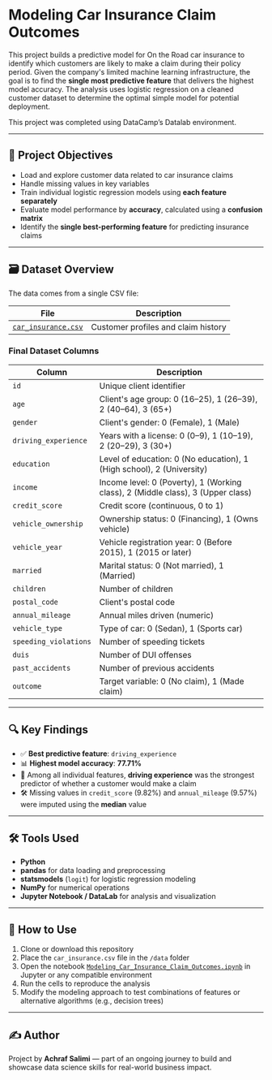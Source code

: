 # Modeling Car Insurance Claim Outcomes

This project builds a predictive model for On the Road car insurance to identify which customers are likely to make a claim during their policy period. Given the company's limited machine learning infrastructure, the goal is to find the **single most predictive feature** that delivers the highest model accuracy. The analysis uses logistic regression on a cleaned customer dataset to determine the optimal simple model for potential deployment.

This project was completed using DataCamp’s Datalab environment.

---

## 🎯 Project Objectives

- Load and explore customer data related to car insurance claims
- Handle missing values in key variables
- Train individual logistic regression models using **each feature separately**
- Evaluate model performance by **accuracy**, calculated using a **confusion matrix**
- Identify the **single best-performing feature** for predicting insurance claims

---

## 🗃️ Dataset Overview

The data comes from a single CSV file:

| File                                | Description                                   |
|-------------------------------------|-----------------------------------------------|
| [`car_insurance.csv`](./data/car_insurance.csv) | Customer profiles and claim history |

### Final Dataset Columns

| Column                 | Description                                                                 |
|------------------------|-----------------------------------------------------------------------------|
| `id`                   | Unique client identifier                                                    |
| `age`                  | Client's age group: 0 (16–25), 1 (26–39), 2 (40–64), 3 (65+)                |
| `gender`               | Client's gender: 0 (Female), 1 (Male)                                       |
| `driving_experience`   | Years with a license: 0 (0–9), 1 (10–19), 2 (20–29), 3 (30+)                |
| `education`            | Level of education: 0 (No education), 1 (High school), 2 (University)       |
| `income`               | Income level: 0 (Poverty), 1 (Working class), 2 (Middle class), 3 (Upper class) |
| `credit_score`         | Credit score (continuous, 0 to 1)                                           |
| `vehicle_ownership`    | Ownership status: 0 (Financing), 1 (Owns vehicle)                           |
| `vehicle_year`         | Vehicle registration year: 0 (Before 2015), 1 (2015 or later)               |
| `married`              | Marital status: 0 (Not married), 1 (Married)                                |
| `children`             | Number of children                                                          |
| `postal_code`          | Client's postal code                                                        |
| `annual_mileage`       | Annual miles driven (numeric)                                               |
| `vehicle_type`         | Type of car: 0 (Sedan), 1 (Sports car)                                      |
| `speeding_violations`  | Number of speeding tickets                                                  |
| `duis`                 | Number of DUI offenses                                                      |
| `past_accidents`       | Number of previous accidents                                                |
| `outcome`              | Target variable: 0 (No claim), 1 (Made claim)                               |

---

## 🔍 Key Findings

- ✅ **Best predictive feature**: `driving_experience`  
- 📊 **Highest model accuracy**: **77.71%**  
- 🧠 Among all individual features, **driving experience** was the strongest predictor of whether a customer would make a claim
- 🛠️ Missing values in `credit_score` (9.82%) and `annual_mileage` (9.57%) were imputed using the **median** value

---

## 🛠️ Tools Used

- **Python**
- **pandas** for data loading and preprocessing
- **statsmodels** (`logit`) for logistic regression modeling
- **NumPy** for numerical operations
- **Jupyter Notebook / DataLab** for analysis and visualization

---

## 📌 How to Use

1. Clone or download this repository
2. Place the `car_insurance.csv` file in the `/data` folder
3. Open the notebook [`Modeling_Car_Insurance_Claim_Outcomes.ipynb`](./Modeling_Car_Insurance_Claim_Outcomes.ipynb) in Jupyter or any compatible environment
4. Run the cells to reproduce the analysis
5. Modify the modeling approach to test combinations of features or alternative algorithms (e.g., decision trees)

---

## ✍️ Author

Project by **Achraf Salimi** — part of an ongoing journey to build and showcase data science skills for real-world business impact.